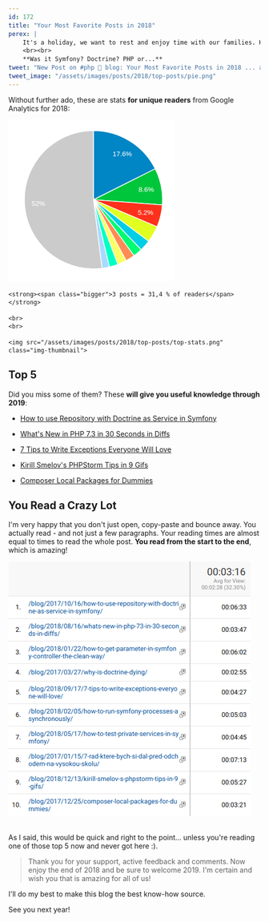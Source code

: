 ```yaml
---
id: 172
title: "Your Most Favorite Posts in 2018"
perex: |
    It's a holiday, we want to rest and enjoy time with our families. Hence I won't bother you with a complex topic, but finish this year with the simple post instead. A post about the most read post in 2018.
    <br><br>
    **Was it Symfony? Doctrine? PHP or...**
tweet: "New Post on #php 🐘 blog: Your Most Favorite Posts in 2018 ... and Happy New Year 2019! 🚀 🎆🎆🎆"
tweet_image: "/assets/images/posts/2018/top-posts/pie.png"
---
```


Without further ado, these are stats **for unique readers** from Google Analytics for 2018:

<div class="text-center pt-3">
    <img src="/assets/images/posts/2018/top-posts/pie.png" class="mr-5">

    <strong><span class="bigger">3 posts = 31,4 % of readers</span></strong>

    <br>
    <br>

    <img src="/assets/images/posts/2018/top-posts/top-stats.png" class="img-thumbnail">
</div>

## Top 5

Did you miss some of them? These **will give you useful knowledge through 2019**:

- [How to use Repository with Doctrine as Service in Symfony](/blog/2017/10/16/how-to-use-repository-with-doctrine-as-service-in-symfony)

- [What's New in PHP 7.3 in 30 Seconds in Diffs](/blog/2018/08/16/whats-new-in-php-73-in-30-seconds-in-diffs)

- [7 Tips to Write Exceptions Everyone Will Love](/blog/2018/09/17/7-tips-to-write-exceptions-everyone-will-love)

- [Kirill Smelov's PHPStorm Tips in 9 Gifs](/blog/2018/12/13/kirill-smelov-s-phpstorm-tips-in-9-gifs)

- [Composer Local Packages for Dummies](/blog/2017/12/25/composer-local-packages-for-dummies)


## You Read a Crazy Lot

I'm very happy that you don't just open, copy-paste and bounce away. You actually read - and not just a few paragraphs. Your reading times are almost equal to times to read the whole post. **You read from the start to the end**, which is amazing!

<div class="text-center">
    <img src="/assets/images/posts/2018/top-posts/time.png" class="img-thumbnail">
</div>

<br>

As I said, this would be quick and right to the point... unless you're reading one of those top 5 now and never got here :).

<blockquote class="blockquote">
    Thank you for your support, active feedback and comments. Now enjoy the end of 2018 and be sure to welcome 2019. I'm certain and wish you that is amazing for all of us!
</blockquote>

I'll do my best to make this blog the best know-how source.

See you next year!

